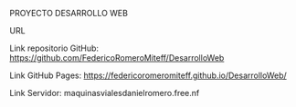 PROYECTO DESARROLLO WEB 

URL

Link repositorio GitHub: https://github.com/FedericoRomeroMiteff/DesarrolloWeb

Link GitHub Pages: https://federicoromeromiteff.github.io/DesarrolloWeb/

Link Servidor: maquinasvialesdanielromero.free.nf
